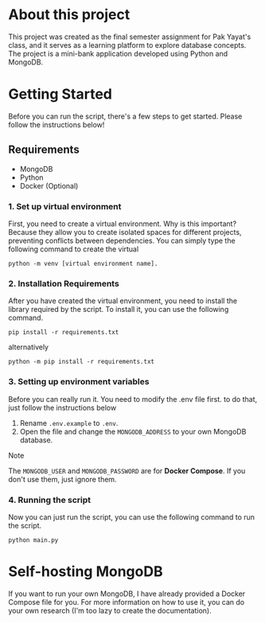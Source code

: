 # About this project

This project was created as the final semester assignment for Pak Yayat's class, and it serves as a learning platform to explore database concepts. The project is a mini-bank application developed using Python and MongoDB.

# Getting Started

Before you can run the script, there's a few steps to get started. Please follow the instructions below!

## Requirements
- MongoDB 
- Python
- Docker (Optional)

### 1. Set up virtual environment

First, you need to create a virtual environment. Why is this important? Because they allow you to create isolated spaces for different projects, preventing conflicts between dependencies. 
You can simply type the following command to create the virtual 

```
python -m venv [virtual environment name].
```

### 2. Installation Requirements

After you have created the virtual environment, you need to install the library required by the script. To install it, you can use the following command.

```
pip install -r requirements.txt
```
alternatively
```
python -m pip install -r requirements.txt
```

### 3. Setting up environment variables

Before you can really run it. You need to modify the .env file first. to do that, just follow the instructions below
1. Rename `.env.example` to `.env`.
2. Open the file and change the `MONGODB_ADDRESS` to your own MongoDB database.

>[!NOTE]
>The `MONGODB_USER` and `MONGODB_PASSWORD` are for **Docker Compose**. If you don't use them, just ignore them.

### 4. Running the script

Now you can just run the script, you can use the following command to run the script.

```
python main.py
```

# Self-hosting MongoDB

If you want to run your own MongoDB, I have already provided a Docker Compose file for you. For more information on how to use it, you can do your own research (I'm too lazy to create the documentation). 
